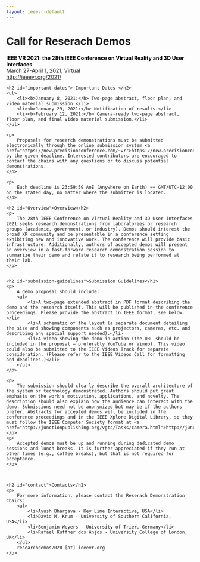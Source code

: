 ```yaml
---
layout: ieeevr-default
---
```


<div>
    <h1 id="cfp-demos"> Call for Reserach Demos</h1>
    <p>
        <strong style="color: black">IEEE VR 2021: the 28th IEEE Conference on Virtual Reality and 3D User Interfaces</strong><br /> March 27-April 1, 2021, Virtual
        <br />
        <a href="http://ieeevr.org/2021/">http://ieeevr.org/2021/</a>
    </p>

    <h2 id="important-dates"> Important Dates </h2>
    <ul>
        <li><b>January 8, 2021:</b> Two-page abstract, floor plan, and video material submission.</li>
        <li><b>January 29, 2021:</b> Notification of results.</li>
        <li><b>February 12, 2021:</b> Camera-ready two-page abstract, floor plan, and final video material submission.</li>
    </ul>

    <p>
        Proposals for research demonstrations must be submitted electronically through the online submission system <a href="https://new.precisionconference.com/~vr">https://new.precisionconference.com/~vr</a> by the given deadline. Interested contributors are encouraged to contact the chairs with any questions or to discuss potential demonstrations.
    </p>

    <p>
        Each deadline is 23:59:59 AoE (Anywhere on Earth) == GMT/UTC-12:00 on the stated day, no matter where the submitter is located.
    </p>

    <h2 id="Overview">Overview</h2>
    <p>
        The 28th IEEE Conference on Virtual Reality and 3D User Interfaces 2021 seeks research demonstrations from laboratories or research groups (academic, government, or industry). Demos should interest the broad XR community and be presentable in a conference setting exhibiting new and innovative work. The conference will provide basic infrastructure. Additionally, authors of accepted demos will present an overview in a fast-forward research demonstration session to summarize their demo and relate it to research being performed at their lab.
    </p>


    <h2 id="submission-guidelines">Submission Guidelines</h2>
    <p>
        A demo proposal should include:
        <ul>
            <li>A two-page extended abstract in PDF format describing the demo and the research itself. This will be published in the conference proceedings. Please provide the abstract in IEEE format, see below.</li>
            <li>A schematic of the layout (a separate document detailing the size and showing components such as projectors, cameras, etc. and describing any special support needed).</li>
            <li>A video showing the demo in action (the URL should be included in the proposal – preferably YouTube or Vimeo). This video could also be submitted to the IEEE Videos Track for separate consideration. (Please refer to the IEEE Videos Call for formatting and deadlines.)</li>
        </ul>
    </p>

    <p>
        The submission should clearly describe the overall architecture of the system or technology demonstrated. Authors should put great emphasis on the work's motivation, applications, and novelty. The description should also explain how the audience can interact with the demo. Submissions need not be anonymized but may be if the authors prefer. Abstracts for accepted demos will be included in the conference proceedings and in the IEEE Xplore Digital Library, so they must follow the IEEE Computer Society format at <a href="http://junctionpublishing.org/vgtc/Tasks/camera.html">http://junctionpublishing.org/vgtc/Tasks/camera.html</a>.
    </p>
    <p>
        Accepted demos must be up and running during dedicated demo sessions and lunch breaks. It is further appreciated if they run at other times (e.g., coffee breaks), but that is not required for acceptance.
    </p>



    <h2 id="contact">Contacts</h2>
    <p>
        For more information, please contact the Reserach Demonstration Chairs:
        <ul>
            <li>Ayush Bhargava - Key Lime Interactive, USA</li>
            <li>David M. Krum - University of Southern California, USA</li>
            <li>Benjamin Weyers - University of Trier, Germany</li>
            <li>Rafael Kuffner dos Anjos - University College of London, UK</li>
        </ul>
        researchdemos2020 [at] ieeevr.org
    </p>



</div>
